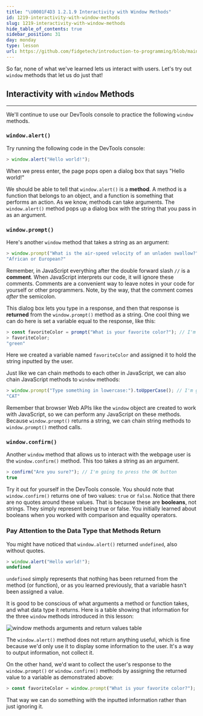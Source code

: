 ```yaml
---
title: "\U0001F4D3 1.2.1.9 Interactivity with Window Methods"
id: 1219-interactivity-with-window-methods
slug: 1219-interactivity-with-window-methods
hide_table_of_contents: true
sidebar_position: 31
day: monday
type: lesson
url: https://github.com/fidgetech/introduction-to-programming/blob/main/1i_interactivity_with_window_methods.md
---
```


So far, none of what we've learned lets us interact with users. Let's try out `window` methods that let us do just that!

## Interactivity with `window` Methods
---

We'll continue to use our DevTools console to practice the following `window` methods.

### `window.alert()`

Try running the following code in the DevTools console:

```javascript
> window.alert("Hello world!");
```

When we press enter, the page pops open a dialog box that says "Hello world!"

We should be able to tell that `window.alert()` is a **method**. A method is a function that belongs to an object, and a function is something that performs an action. As we know, methods can take arguments. The `window.alert()` method pops up a dialog box with the string that you pass in as an argument.

### `window.prompt()`

Here's another `window` method that takes a string as an argument:

```javascript
> window.prompt("What is the air-speed velocity of an unladen swallow?");  // I'm going to type "African or European?"
"African or European?"
``` 

Remember, in JavaScript everything after the double forward slash `//` is a **comment**. When JavaScript interprets our code, it will ignore these comments. Comments are a convenient way to leave notes in your code for yourself or other programmers. Note, by the way, that the comment comes _after_ the semicolon.

This dialog box lets you type in a response, and then that response is **returned** from the `window.prompt()` method as a string. One cool thing we can do here is set a variable equal to the response, like this:

```javascript
> const favoriteColor = prompt("What is your favorite color?"); // I'm going to type "green"
> favoriteColor;
"green"
```

Here we created a variable named `favoriteColor` and assigned it to hold the string inputted by the user.

Just like we can chain methods to each other in JavaScript, we can also chain JavaScript methods to `window` methods:

```javascript
> window.prompt("Type something in lowercase:").toUpperCase(); // I'm going to type "cat"
"CAT"
```

Remember that browser Web APIs like the `window` object are created to work with JavaScript, so we can perform any JavaScript on these methods. Because `window.prompt()` returns a string, we can chain string methods to `window.prompt()` method calls.

### `window.confirm()`

Another `window` method that allows us to interact with the webpage user is the `window.confirm()` method. This too takes a string as an argument.

```javascript
> confirm("Are you sure?"); // I'm going to press the OK button
true
```

Try it out for yourself in the DevTools console. You should note that `window.confirm()` returns one of two values: `true` or `false`. Notice that there are no quotes around these values. That is because these are **booleans**, not strings. They simply represent being true or false. You initially learned about booleans when you worked with comparison and equality operators.

### Pay Attention to the Data Type that Methods Return

You might have noticed that `window.alert()` returned `undefined`, also without quotes. 

```javascript
> window.alert("Hello world!");
undefined
```

`undefined` simply represents that nothing has been returned from the method (or function), or as you learned previously, that a variable hasn't been assigned a value.

It is good to be conscious of what arguments a method or function takes, and what data type it returns. Here is a table showing that information for the three `window` methods introduced in this lesson:

![window methods arguments and return values table](https://learnhowtoprogram.s3.us-west-2.amazonaws.com/INTRO/week2-js-jquery/window-methods-arguments-returns.png)

The `window.alert()` method does not return anything useful, which is fine because we'd only use it to display some information to the user. It's a way to output information, not collect it. 

On the other hand, we'd want to collect the user's response to the `window.prompt()` or `window.confirm()` methods by assigning the returned value to a variable as demonstrated above:

```js
> const favoriteColor = window.prompt("What is your favorite color?");
```

That way we can do something with the inputted information rather than just ignoring it.

